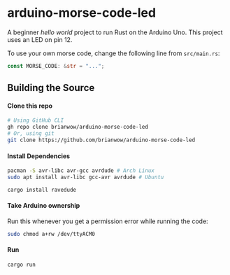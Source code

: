 # arduino-morse-code-led

A beginner _hello world_ project to run Rust on the Arduino Uno. This project uses an LED on pin 12.

To use your own morse code, change the following line from `src/main.rs`:

```rust
const MORSE_CODE: &str = "...";
```

## Building the Source

#### Clone this repo

```sh
# Using GitHub CLI
gh repo clone brianwow/arduino-morse-code-led
# Or, using git
git clone https://github.com/brianwow/arduino-morse-code-led
```

#### Install Dependencies

```sh
pacman -S avr-libc avr-gcc avrdude # Arch Linux
sudo apt install avr-libc gcc-avr avrdude # Ubuntu

cargo install ravedude
```

#### Take Arduino ownership

Run this whenever you get a permission error while running the code:

```sh
sudo chmod a+rw /dev/ttyACM0
```

#### Run

```sh
cargo run
```
